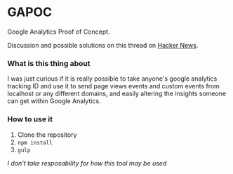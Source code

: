 # GAPOC
Google Analytics Proof of Concept.

Discussion and possible solutions on this thread on
[Hacker News](https://news.ycombinator.com/item?id=9857876).

### What is this thing about
I was just curious if it is really possible to take anyone's google analytics
tracking ID and use it to send page views events and custom events from
localhost or any different domains, and easily altering the insights
someone can get within Google Analytics.


### How to use it

1. Clone the repository
2. `npm install`
3. `gulp`



*I don't take resposability for how this tool may be used*
